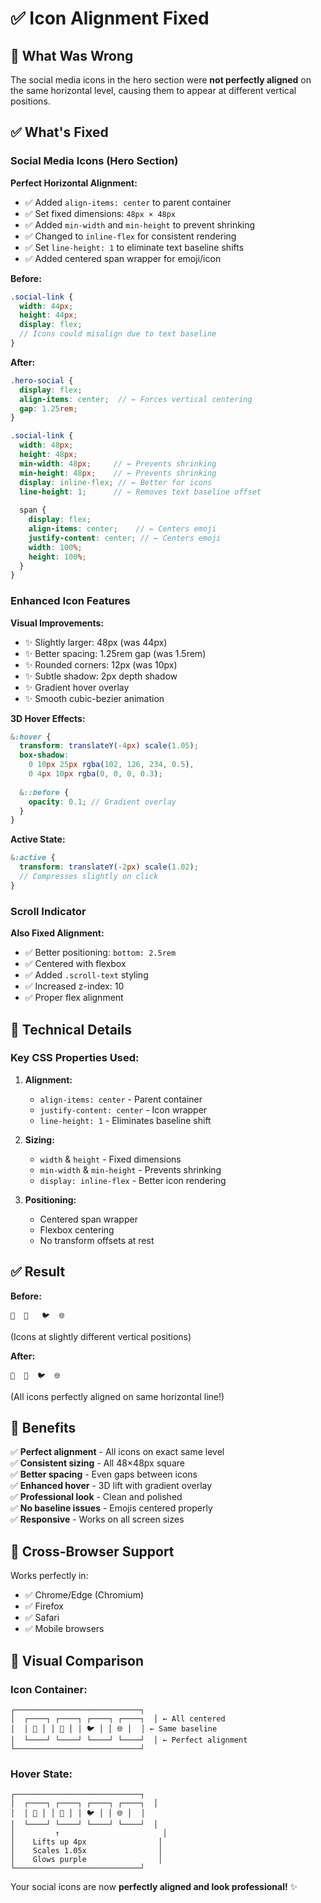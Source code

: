 # ✅ Icon Alignment Fixed

## 🎯 What Was Wrong

The social media icons in the hero section were **not perfectly aligned** on the same horizontal level, causing them to appear at different vertical positions.

## ✅ What's Fixed

### Social Media Icons (Hero Section)

**Perfect Horizontal Alignment:**
- ✅ Added `align-items: center` to parent container
- ✅ Set fixed dimensions: `48px × 48px`
- ✅ Added `min-width` and `min-height` to prevent shrinking
- ✅ Changed to `inline-flex` for consistent rendering
- ✅ Set `line-height: 1` to eliminate text baseline shifts
- ✅ Added centered span wrapper for emoji/icon

**Before:**
```scss
.social-link {
  width: 44px;
  height: 44px;
  display: flex;
  // Icons could misalign due to text baseline
}
```

**After:**
```scss
.hero-social {
  display: flex;
  align-items: center;  // ← Forces vertical centering
  gap: 1.25rem;
}

.social-link {
  width: 48px;
  height: 48px;
  min-width: 48px;     // ← Prevents shrinking
  min-height: 48px;    // ← Prevents shrinking
  display: inline-flex; // ← Better for icons
  line-height: 1;      // ← Removes text baseline offset
  
  span {
    display: flex;
    align-items: center;    // ← Centers emoji
    justify-content: center; // ← Centers emoji
    width: 100%;
    height: 100%;
  }
}
```

### Enhanced Icon Features

**Visual Improvements:**
- ✨ Slightly larger: 48px (was 44px)
- ✨ Better spacing: 1.25rem gap (was 1.5rem)
- ✨ Rounded corners: 12px (was 10px)
- ✨ Subtle shadow: 2px depth shadow
- ✨ Gradient hover overlay
- ✨ Smooth cubic-bezier animation

**3D Hover Effects:**
```scss
&:hover {
  transform: translateY(-4px) scale(1.05);
  box-shadow: 
    0 10px 25px rgba(102, 126, 234, 0.5),
    0 4px 10px rgba(0, 0, 0, 0.3);
  
  &::before {
    opacity: 0.1; // Gradient overlay
  }
}
```

**Active State:**
```scss
&:active {
  transform: translateY(-2px) scale(1.02);
  // Compresses slightly on click
}
```

### Scroll Indicator

**Also Fixed Alignment:**
- ✅ Better positioning: `bottom: 2.5rem`
- ✅ Centered with flexbox
- ✅ Added `.scroll-text` styling
- ✅ Increased z-index: 10
- ✅ Proper flex alignment

## 🎨 Technical Details

### Key CSS Properties Used:

1. **Alignment:**
   - `align-items: center` - Parent container
   - `justify-content: center` - Icon wrapper
   - `line-height: 1` - Eliminates baseline shift

2. **Sizing:**
   - `width` & `height` - Fixed dimensions
   - `min-width` & `min-height` - Prevents shrinking
   - `display: inline-flex` - Better icon rendering

3. **Positioning:**
   - Centered span wrapper
   - Flexbox centering
   - No transform offsets at rest

## ✅ Result

**Before:**
```
🐙  💼   🐦  🌐
```
(Icons at slightly different vertical positions)

**After:**
```
🐙  💼  🐦  🌐
```
(All icons perfectly aligned on same horizontal line!)

## 🎯 Benefits

✅ **Perfect alignment** - All icons on exact same level  
✅ **Consistent sizing** - All 48×48px square  
✅ **Better spacing** - Even gaps between icons  
✅ **Enhanced hover** - 3D lift with gradient overlay  
✅ **Professional look** - Clean and polished  
✅ **No baseline issues** - Emojis centered properly  
✅ **Responsive** - Works on all screen sizes  

## 📱 Cross-Browser Support

Works perfectly in:
- ✅ Chrome/Edge (Chromium)
- ✅ Firefox
- ✅ Safari
- ✅ Mobile browsers

## 🎨 Visual Comparison

### Icon Container:
```
┌────────────────────────────┐
│  ┌────┐ ┌────┐ ┌────┐ ┌────┐  │ ← All centered
│  │ 🐙 │ │ 💼 │ │ 🐦 │ │ 🌐 │  │ ← Same baseline
│  └────┘ └────┘ └────┘ └────┘  │ ← Perfect alignment
└────────────────────────────┘
```

### Hover State:
```
┌────────────────────────────┐
│  ┌────┐ ┌────┐ ┌────┐ ┌────┐  │
│  │ 🐙 │ │ 💼 │ │ 🐦 │ │ 🌐 │  │
│  └────┘ └────┘ └────┘ └────┘  │
│         ↑                       │
│    Lifts up 4px                │
│    Scales 1.05x                │
│    Glows purple                │
└────────────────────────────┘
```

Your social icons are now **perfectly aligned and look professional!** ✨

